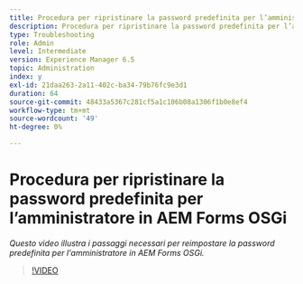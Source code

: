 ```yaml
---
title: Procedura per ripristinare la password predefinita per l’amministratore in AEM Forms OSGi
description: Procedura per ripristinare la password predefinita per l’amministratore in AEM Forms OSGi
type: Troubleshooting
role: Admin
level: Intermediate
version: Experience Manager 6.5
topic: Administration
index: y
exl-id: 21daa263-2a11-402c-ba34-79b76fc9e3d1
duration: 64
source-git-commit: 48433a5367c281cf5a1c106b08a1306f1b0e8ef4
workflow-type: tm+mt
source-wordcount: '49'
ht-degree: 0%

---
```


# Procedura per ripristinare la password predefinita per l’amministratore in AEM Forms OSGi

*Questo video illustra i passaggi necessari per reimpostare la password predefinita per l&#39;amministratore in AEM Forms OSGi.*

>[!VIDEO](https://video.tv.adobe.com/v/335542?quality=12&learn=on)
